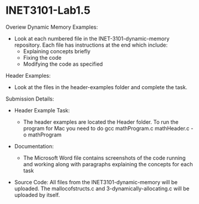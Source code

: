 # INET3101-Lab1.5
Overiew
Dynamic Memory Examples: 
- Look at each numbered file in the INET-3101-dynamic-memory repository. Each file has instructions at the end which include:
  - Explaining concepts briefly
  - Fixing the code
  - Modifying the code as specified
 
Header Examples:
- Look at the files in the header-examples folder and complete the task.

Submission Details:
- Header Example Task:
  - The header examples are located the Header folder. To run the program for Mac you need to do
    gcc mathProgram.c mathHeader.c -o mathProgram
    
- Documentation:
  - The Microsoft Word file contains screenshots of the code running and working
    along with paragraphs explaining the concepts for each task
- Source Code:
  All files from the INET3101-dynamic-memory will be uploaded. The mallocofstructs.c and 3-dynamically-allocating.c will be uploaded by itself.

